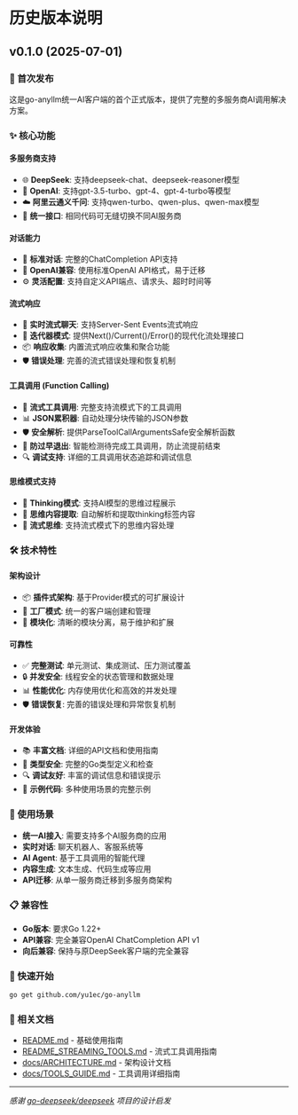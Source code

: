 # 历史版本说明

## v0.1.0 (2025-07-01)

### 🎉 首次发布

这是go-anyllm统一AI客户端的首个正式版本，提供了完整的多服务商AI调用解决方案。

### ✨ 核心功能

#### 多服务商支持
- 🌐 **DeepSeek**: 支持deepseek-chat、deepseek-reasoner模型
- 🤖 **OpenAI**: 支持gpt-3.5-turbo、gpt-4、gpt-4-turbo等模型  
- ☁️ **阿里云通义千问**: 支持qwen-turbo、qwen-plus、qwen-max模型
- 🔄 **统一接口**: 相同代码可无缝切换不同AI服务商

#### 对话能力
- 💬 **标准对话**: 完整的ChatCompletion API支持
- 🔄 **OpenAI兼容**: 使用标准OpenAI API格式，易于迁移
- ⚙️ **灵活配置**: 支持自定义API端点、请求头、超时时间等

#### 流式响应
- 🚀 **实时流式聊天**: 支持Server-Sent Events流式响应
- 🔄 **迭代器模式**: 提供Next()/Current()/Error()的现代化流处理接口
- 📦 **响应收集**: 内置流式响应收集和聚合功能
- 🛡️ **错误处理**: 完善的流式错误处理和恢复机制

#### 工具调用 (Function Calling)
- 🔧 **流式工具调用**: 完整支持流模式下的工具调用
- 📊 **JSON累积器**: 自动处理分块传输的JSON参数
- 🛡️ **安全解析**: 提供ParseToolCallArgumentsSafe安全解析函数
- 🚫 **防过早退出**: 智能检测待完成工具调用，防止流提前结束
- 🔍 **调试支持**: 详细的工具调用状态追踪和调试信息

#### 思维模式支持
- 🧠 **Thinking模式**: 支持AI模型的思维过程展示
- 📝 **思维内容提取**: 自动解析和提取thinking标签内容
- 🔄 **流式思维**: 支持流式模式下的思维内容处理

### 🛠️ 技术特性

#### 架构设计
- 📦 **插件式架构**: 基于Provider模式的可扩展设计  
- 🔧 **工厂模式**: 统一的客户端创建和管理
- 🧩 **模块化**: 清晰的模块分离，易于维护和扩展

#### 可靠性
- ✅ **完整测试**: 单元测试、集成测试、压力测试覆盖
- 🔒 **并发安全**: 线程安全的状态管理和数据处理
- 📊 **性能优化**: 内存使用优化和高效的并发处理
- 🛡️ **错误恢复**: 完善的错误处理和异常恢复机制

#### 开发体验
- 📚 **丰富文档**: 详细的API文档和使用指南
- 🎯 **类型安全**: 完整的Go类型定义和检查
- 🔍 **调试友好**: 丰富的调试信息和错误提示
- 📝 **示例代码**: 多种使用场景的完整示例

### 🚀 使用场景

- **统一AI接入**: 需要支持多个AI服务商的应用
- **实时对话**: 聊天机器人、客服系统等
- **AI Agent**: 基于工具调用的智能代理
- **内容生成**: 文本生成、代码生成等应用
- **API迁移**: 从单一服务商迁移到多服务商架构

### 📋 兼容性

- **Go版本**: 要求Go 1.22+
- **API兼容**: 完全兼容OpenAI ChatCompletion API v1
- **向后兼容**: 保持与原DeepSeek客户端的完全兼容

### 🔗 快速开始

```bash
go get github.com/yu1ec/go-anyllm
```

### 📄 相关文档

- [README.md](README.md) - 基础使用指南
- [README_STREAMING_TOOLS.md](README_STREAMING_TOOLS.md) - 流式工具调用指南  
- [docs/ARCHITECTURE.md](docs/ARCHITECTURE.md) - 架构设计文档
- [docs/TOOLS_GUIDE.md](docs/TOOLS_GUIDE.md) - 工具调用详细指南

---

*感谢 [go-deepseek/deepseek](https://github.com/go-deepseek/deepseek) 项目的设计启发*